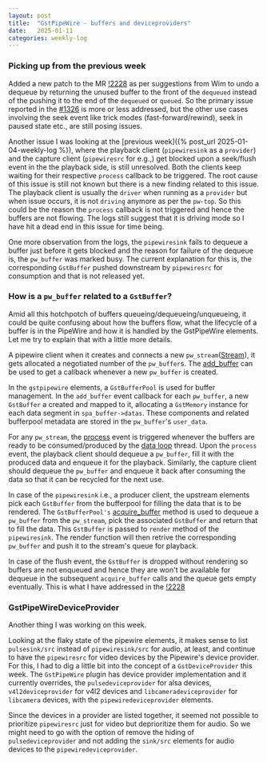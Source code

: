 ```yaml
---
layout: post
title:  "GstPipeWire - buffers and deviceproviders"
date:   2025-01-11
categories: weekly-log
---
```


### Picking up from the previous week
Added a new patch to the MR [!2228](https://gitlab.freedesktop.org/pipewire/pipewire/-/merge_requests/2228) as per suggestions from Wim to undo a dequeue by returning the unused buffer to the front of the `dequeued` instead of the pushing it to the end of the `dequeued` or `queued`. So the primary issue reported in the [#1326](https://gitlab.freedesktop.org/pipewire/pipewire/-/issues/1326) is more or less addressed, but the other use cases involving the seek event like trick modes (fast-forward/rewind), seek in paused state etc., are still posing issues.

Another issue I was looking at the [previous week]({% post_url 2025-01-04-weekly-log %}), where the playback client  (`pipewiresink` as a `provider`) and the capture client (`pipewiresrc` for e.g.,) get blocked upon a seek/flush event in the the playback side, is still unresolved. Both the clients keep waiting for their respective `process` callback to be triggered. The root cause of this issue is still not known but there is a new finding related to this issue. The playback client is usually the `driver` when running as a `provider` but when issue occurs, it is not `driving` anymore as per the `pw-top`. So this could be the reason the `process` callback is not triggered and hence the buffers are not flowing. The logs still suggest that it is driving mode so I have hit a dead end in this issue for time being.

One more observation from the logs, the `pipewiresink` fails to dequeue a buffer just before it gets blocked and the reason for failure of the dequeue is, the `pw_buffer` was marked busy. The current explanation for this is, the corresponding `GstBuffer` pushed downstream by `pipewiresrc` for consumption and that is not released yet.

### How is a `pw_buffer` related to a `GstBuffer`?
Amid all this hotchpotch of buffers queueing/dequeueing/unqueueing, it could be quite confusing about how the buffers flow, what the lifecycle of a buffer is in the PipeWire and how it is handled by the GstPipeWire elements. Let me try to explain that with a little more details.

A pipewire client when it creates and connects a new `pw_stream`([Stream](https://docs.pipewire.org/page_streams.html)), it gets allocated a negotiated number of the `pw_buffer`s. The [add_buffer](https://docs.pipewire.org/structpw__stream__events.html#abd09d7c76b0e14a201a438f09e609b29) can be used to get a callback whenever a new `pw_buffer` is created.

In the `gstpipewire` elements, a `GstBufferPool` is used for buffer management. In the `add_buffer` event callback for each `pw_buffer`, a new `GstBuffer` a created and mapped to it, allocating a `GstMemory` instance for each data segment in `spa_buffer->datas`. These components and related bufferpool metadata are stored in the `pw_buffer`'s `user_data`.

For any `pw_stream`, the [process](https://docs.pipewire.org/structpw__stream__events.html#a512bd219ce44ba1a688d600773efe84b) event is triggered whenever the buffers are ready to be consumed/produced by the [data loop](https://docs.pipewire.org/data-loop_8h.html) thread. Upon the `process` event, the playback client should dequeue a `pw_buffer`, fill it with the produced data and enqueue it for the playback. Similarly, the capture client should dequeue the `pw_buffer` and enqueue it back after consuming the data so that it can be recycled for the next use.

In case of the `pipewiresink` i.e., a producer client, the upstream elements pick each `GstBuffer` from the bufferpool for filling the data that is to be rendered. The `GstBufferPool's` [acquire_buffer](https://gstreamer.freedesktop.org/documentation/gstreamer/gstbufferpool.html?gi-language=c#gst_buffer_pool_acquire_buffer) method is used to dequeue a `pw_buffer` from the `pw_stream`, pick the associated `GstBuffer` and return that to fill the data. This `GstBuffer` is passed to `render` method of the `pipewiresink`. The render function will then retrive the corresponding `pw_buffer` and push it to the stream's queue for playback.

In case of the flush event, the `GstBuffer` is dropped without rendering so buffers are not enqueued and hence they are won't be available for dequeue in the subsequent `acquire_buffer` calls and the queue gets empty eventually. This is what I have addressed in the [!2228](https://gitlab.freedesktop.org/pipewire/pipewire/-/merge_requests/2228)

### GstPipeWireDeviceProvider
Another thing I was working on this week.

Looking at the flaky state of the pipewire elements, it makes sense to list `pulsesink/src` instead of `pipewiresink/src` for audio, at least, and continue to have the `pipewiresrc` for video devices by the Pipewire's device provider. For this, I had to dig a little bit into the concept of a `GstDeviceProvider` this week. The `GstPipeWire` plugin has device provider implementation and it currently overrides, the `pulsedeviceprovider` for alsa devices, `v4l2deviceprovider` for v4l2 devices and `libcameradeviceprovider` for `libcamera` devices, with the `pipewiredeviceprovider` elements.

Since the devices in a provider are listed together, it seemed not possible to prioritize `pipewiresrc` just for video but deprioritize them for audio. So we might need to go with the option of remove the hiding of `pulsedeviceprovider` and not adding the `sink/src` elements for audio devices to the `pipewiredeviceprovider`.